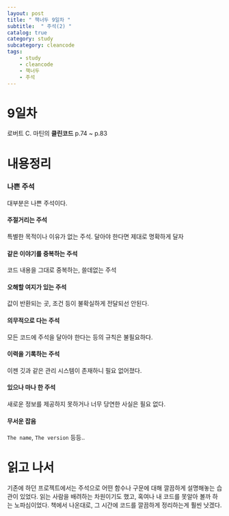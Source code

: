 ```yaml
---
layout: post
title: " 책너두 9일차 "
subtitle:  " 주석(2) "
catalog: true
category: study
subcategory: cleancode
tags:
    - study
    - cleancode
    - 책너두
    - 주석
---
```


# 9일차

로버트 C. 마틴의 **클린코드** p.74 ~ p.83

# 내용정리

### 나쁜 주석

대부분은 나쁜 주석이다.

####  주절거리는 주석

특별한 목적이나 이유가 없는 주석. 달아야 한다면 제대로 명확하게 달자

#### 같은 이야기를 중복하는 주석

코드 내용을 그대로 중복하는, 쓸데없는 주석

#### 오해할 여지가 있는 주석

값이 반환되는 곳, 조건 등이 불확실하게 전달되선 안된다.

#### 의무적으로 다는 주석

모든 코드에 주석을 달아야 한다는 등의 규칙은 불필요하다.

#### 이력을 기록하는 주석

이젠 깃과 같은 관리 시스템이 존재하니 필요 없어졌다.

#### 있으나 마나 한 주석

새로운 정보를 제공하지 못하거나 너무 당연한 사실은 필요 없다.

#### 무서운 잡음

`The name`, `The version` 등등..



# 읽고 나서

기존에 하던 프로젝트에서는 주석으로 어떤 함수나 구문에 대해 깔끔하게 설명해놓는 습관이 있었다. 읽는 사람을 배려하는 차원이기도 했고, 혹여나 내 코드를 못알아 볼까 하는 노파심이었다. 책에서 나온대로, 그 시간에 코드를 깔끔하게 정리하는게 훨씬 낫겠다.